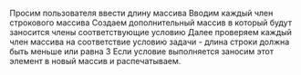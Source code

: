 Просим пользователя ввести длину массива
Вводим каждый член строкового массива
Создаем дополнительный массив в который будут заносится члены соответствующие условию
Далее проверяем каждый член массива на соответствие условию задачи
    - длина строки должна быть меньше или равна 3
Если условие выполняется заносим этот элемент в новый массив и распечатываем.